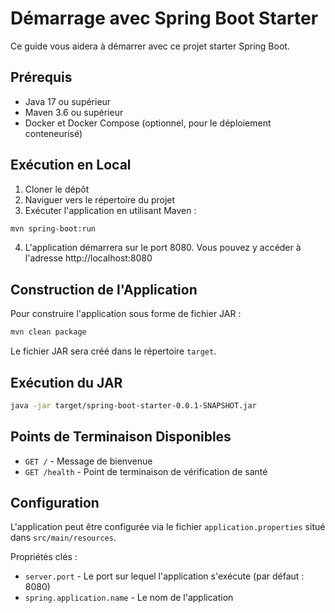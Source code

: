 # Démarrage avec Spring Boot Starter

Ce guide vous aidera à démarrer avec ce projet starter Spring Boot.

## Prérequis

- Java 17 ou supérieur
- Maven 3.6 ou supérieur
- Docker et Docker Compose (optionnel, pour le déploiement conteneurisé)

## Exécution en Local

1. Cloner le dépôt
2. Naviguer vers le répertoire du projet
3. Exécuter l'application en utilisant Maven :

```bash
mvn spring-boot:run
```

4. L'application démarrera sur le port 8080. Vous pouvez y accéder à l'adresse http://localhost:8080

## Construction de l'Application

Pour construire l'application sous forme de fichier JAR :

```bash
mvn clean package
```

Le fichier JAR sera créé dans le répertoire `target`.

## Exécution du JAR

```bash
java -jar target/spring-boot-starter-0.0.1-SNAPSHOT.jar
```

## Points de Terminaison Disponibles

- `GET /` - Message de bienvenue
- `GET /health` - Point de terminaison de vérification de santé

## Configuration

L'application peut être configurée via le fichier `application.properties` situé dans `src/main/resources`.

Propriétés clés :

- `server.port` - Le port sur lequel l'application s'exécute (par défaut : 8080)
- `spring.application.name` - Le nom de l'application
